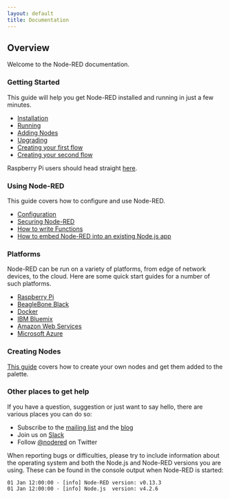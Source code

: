 ```yaml
---
layout: default
title: Documentation
---
```

## Overview

Welcome to the Node-RED documentation.

### Getting Started

This guide will help you get Node-RED installed and running in just a few minutes.

- [Installation](getting-started/installation)
- [Running](getting-started/running)
- [Adding Nodes](getting-started/adding-nodes)
- [Upgrading](getting-started/upgrading)
- [Creating your first flow](getting-started/first-flow)
- [Creating your second flow](getting-started/second-flow)

Raspberry Pi users should head straight [here](hardware/raspberrypi).

### Using Node-RED

This guide covers how to configure and use Node-RED.

- [Configuration](configuration)
- [Securing Node-RED](security)
- [How to write Functions](writing-functions)
- [How to embed Node-RED into an existing Node.js app](embedding)

### Platforms

Node-RED can be run on a variety of platforms, from edge of network devices, to
the cloud. Here are some quick start guides for a number of such platforms.

- [Raspberry Pi](hardware/raspberrypi)
- [BeagleBone Black](hardware/beagleboneblack)
- [Docker](platforms/docker)
- [IBM Bluemix](platforms/bluemix)
- [Amazon Web Services](platforms/aws)
- [Microsoft Azure](platforms/azure)


### Creating Nodes

[This guide](creating-nodes/) covers how to create your own nodes and get them added to the palette.

### Other places to get help

If you have a question, suggestion or just want to say hello, there are various
places you can do so:

 - Subscribe to the [mailing list](https://groups.google.com/forum/#!forum/node-red)
   and the [blog](http://blog.nodered.org)
 - Join us on [Slack](http://nodered.org/slack/)
 - Follow [@nodered](http://twitter.com/nodered) on Twitter

When reporting bugs or difficulties, please try to include information about the
operating system and both the Node.js and Node-RED versions you are using.
These can be found in the console output when Node-RED is started:

    01 Jan 12:00:00 - [info] Node-RED version: v0.13.3
    01 Jan 12:00:00 - [info] Node.js  version: v4.2.6
